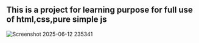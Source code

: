 ## This is a project for learning purpose for full use of html,css,pure simple js
![Screenshot 2025-06-12 235341](https://github.com/user-attachments/assets/1353565e-880c-4d9b-b292-32bfbaa75e91)
